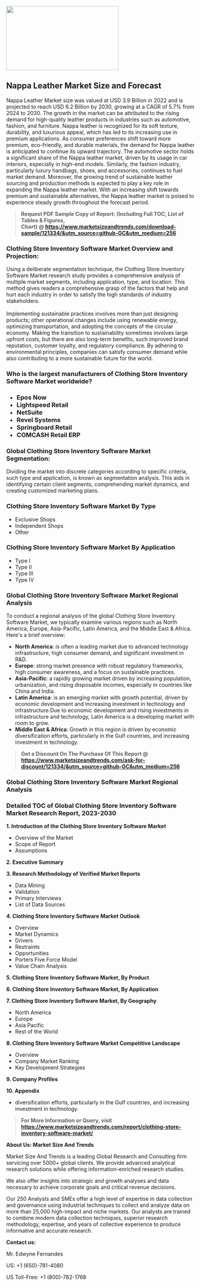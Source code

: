 <p><img class="alignnone size-medium wp-image-20088" src="https://ffe5etoiles.com/wp-content/uploads/2024/12/MST1-300x171.png" alt="" width="300" height="171" /></p><h2>Nappa Leather Market Size and Forecast</h2><p>Nappa Leather Market size was valued at USD 3.9 Billion in 2022 and is projected to reach USD 6.2 Billion by 2030, growing at a CAGR of 5.7% from 2024 to 2030. The growth in the market can be attributed to the rising demand for high-quality leather products in industries such as automotive, fashion, and furniture. Nappa leather is recognized for its soft texture, durability, and luxurious appeal, which has led to its increasing use in premium applications. As consumer preferences shift toward more premium, eco-friendly, and durable materials, the demand for Nappa leather is anticipated to continue its upward trajectory. The automotive sector holds a significant share of the Nappa leather market, driven by its usage in car interiors, especially in high-end models. Similarly, the fashion industry, particularly luxury handbags, shoes, and accessories, continues to fuel market demand. Moreover, the growing trend of sustainable leather sourcing and production methods is expected to play a key role in expanding the Nappa leather market. With an increasing shift towards premium and sustainable alternatives, the Nappa leather market is poised to experience steady growth throughout the forecast period. </p><blockquote id="" class=""><strong>Request PDF Sample Copy of Report: (Including Full TOC, List of Tables &amp; Figures, Chart)&nbsp;@&nbsp;<strong><a href="https://www.marketsizeandtrends.com/download-sample/121334/&utm_source=github-GC&utm_medium=256" target="_blank">https://www.marketsizeandtrends.com/download-sample/121334/&utm_source=github-GC&utm_medium=256</a></strong></strong></blockquote><h3 id="" class="">Clothing Store Inventory Software Market&nbsp;Overview and Projection:</h3><p id="" class="">Using a deliberate segmentation technique, the Clothing Store Inventory Software Market research study provides a comprehensive analysis of multiple market segments, including application, type, and location. This method gives readers a comprehensive grasp of the factors that help and hurt each industry in order to satisfy the high standards of industry stakeholders. <br /> <br />Implementing sustainable practices involves more than just designing products; other operational changes include using renewable energy, optimizing transportation, and adopting the concepts of the circular economy. Making the transition to sustainability sometimes involves large upfront costs, but there are also long-term benefits, such improved brand reputation, customer loyalty, and regulatory compliance. By adhering to environmental principles, companies can satisfy consumer demand while also contributing to a more sustainable future for the world.</p><h3 id="" class="">Who is the largest manufacturers of&nbsp;Clothing Store Inventory Software Market worldwide?</h3><h3 class=""><p><ul><li>Epos Now </li><li> Lightspeed Retail </li><li> NetSuite </li><li> Revel Systems </li><li> Springboard Retail </li><li> COMCASH Retail ERP</li></ul></p></h3><h3 id="" class="">Global&nbsp;Clothing Store Inventory Software Market Segmentation:</h3><p id="" class="">Dividing the market into discrete categories according to specific criteria, such type and application, is known as segmentation analysis. This aids in identifying certain client segments, comprehending market dynamics, and creating customized marketing plans.</p><h3 id="" class="">Clothing Store Inventory Software Market&nbsp;By Type</h3><p><p><ul><li>Exclusive Shops</li><li> Independent Shops</li><li> Other</p></li></ul></p></p><h3 id="" class="">Clothing Store Inventory Software Market&nbsp;By Application</h3><p class=""><p><ul><li>Type I</li><li> Type II</li><li> Type III</li><li> Type IV</li></ul></p></p><h3 id="" class="">Global Clothing Store Inventory Software Market Regional Analysis</h3><p id="" class="">To conduct a regional analysis of the global Clothing Store Inventory Software Market, we typically examine various regions such as North America, Europe, Asia-Pacific, Latin America, and the Middle East &amp; Africa. Here's a brief overview:</p><ul><li><strong>North America</strong>: is often a leading market due to advanced technology infrastructure, high consumer demand, and significant investment in R&amp;D.</li><li><strong>Europe</strong>: strong market presence with robust regulatory frameworks, high consumer awareness, and a focus on sustainable practices.</li><li><strong>Asia-Pacific</strong>: a rapidly growing market driven by increasing population, urbanization, and rising disposable incomes, especially in countries like China and India.</li><li><strong>Latin America</strong>: is an emerging market with growth potential, driven by economic development and increasing investment in technology and infrastructure.Due to economic development and rising investments in infrastructure and technology, Latin America is a developing market with room to grow.</li><li><strong>Middle East &amp; Africa</strong>: Growth in this region is driven by economic diversification efforts, particularly in the Gulf countries, and increasing investment in technology.</li></ul><blockquote id="" class=""><strong>Get a Discount On The Purchase Of This Report @ <strong><a href="https://www.marketsizeandtrends.com/ask-for-discount/121334/&utm_source=github-GC&utm_medium=256" target="_blank">https://www.marketsizeandtrends.com/ask-for-discount/121334/&utm_source=github-GC&utm_medium=256</a></strong></strong></blockquote><h3 id="" class="">Global Clothing Store Inventory Software Market Regional Analysis</h3><h3 id="" class="">Detailed TOC of Global Clothing Store Inventory Software Market Research Report, 2023-2030</h3><p id="" class=""><strong>1. Introduction of the Clothing Store Inventory Software Market</strong></p><ul><li>Overview of the Market</li><li>Scope of Report</li><li>Assumptions</li></ul><p id="" class=""><strong>2. Executive Summary</strong></p><p id="" class=""><strong>3. Research Methodology of Verified Market Reports</strong></p><ul><li>Data Mining</li><li>Validation</li><li>Primary Interviews</li><li>List of Data Sources</li></ul><p id="" class=""><strong>4. Clothing Store Inventory Software Market Outlook</strong></p><ul><li>Overview</li><li>Market Dynamics</li><li>Drivers</li><li>Restraints</li><li>Opportunities</li><li>Porters Five Force Model</li><li>Value Chain Analysis</li></ul><p id="" class=""><strong>5. Clothing Store Inventory Software Market, By Product</strong></p><p id="" class=""><strong>6. Clothing Store Inventory Software Market, By Application</strong></p><p id="" class=""><strong>7. Clothing Store Inventory Software Market, By Geography</strong></p><ul><li>North America</li><li>Europe</li><li>Asia Pacific</li><li>Rest of the World</li></ul><p id="" class=""><strong>8. Clothing Store Inventory Software Market Competitive Landscape</strong></p><ul><li>Overview</li><li>Company Market Ranking</li><li>Key Development Strategies</li></ul><p id="" class=""><strong>9. Company Profiles</strong></p><p id="" class=""><strong>10. Appendix</strong></p><ul><li>diversification efforts, particularly in the Gulf countries, and increasing investment in technology.</li></ul><blockquote id="" class=""><strong>For More Information or Query, visit <strong><strong><a href="https://www.marketsizeandtrends.com/report/clothing-store-inventory-software-market/" target="_blank">https://www.marketsizeandtrends.com/report/clothing-store-inventory-software-market/</a></strong></strong></strong></blockquote><p id="" class=""><strong>About Us: Market Size And Trends</strong></p><p id="" class="">Market Size And Trends is a leading Global Research and Consulting firm servicing over 5000+ global clients. We provide advanced analytical research solutions while offering information-enriched research studies.</p><p id="" class="">We also offer insights into strategic and growth analyses and data necessary to achieve corporate goals and critical revenue decisions.</p><p id="" class="">Our 250 Analysts and SMEs offer a high level of expertise in data collection and governance using industrial techniques to collect and analyze data on more than 25,000 high-impact and niche markets. Our analysts are trained to combine modern data collection techniques, superior research methodology, expertise, and years of collective experience to produce informative and accurate research.</p><p id="" class=""><strong>Contact us:</strong></p><p id="" class="">Mr. Edwyne Fernandes</p><p id="" class="">US: +1 (650)-781-4080</p><p id="" class="">US Toll-Free: +1 (800)-782-1768</p>
